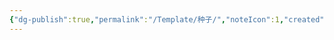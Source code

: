 ```yaml
---
{"dg-publish":true,"permalink":"/Template/种子/","noteIcon":1,"created":"2023-05-28T15:01:38.725+08:00","updated":"2023-05-28T17:33:28.459+08:00"}
---
```

